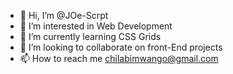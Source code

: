 - 👋 Hi, I’m @JOe-Scrpt
- 👀 I’m interested in Web Development
- 🌱 I’m currently learning CSS Grids
- 💞️ I’m looking to collaborate on front-End projects
- 📫 How to reach me chilabimwango@gmail.com

<!---
JOe-Scrpt/JOe-Scrpt is a ✨ special ✨ repository because its `README.md` (this file) appears on your GitHub profile.
You can click the Preview link to take a look at your changes.
--->
